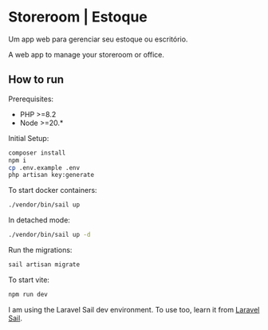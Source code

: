 # Storeroom | Estoque

Um app web para gerenciar seu estoque ou escritório.

A web app to manage your storeroom or office.

## How to run

Prerequisites:
* PHP >=8.2
* Node >=20.*

Initial Setup:

```bash
composer install
npm i
cp .env.example .env
php artisan key:generate
```

To start docker containers:

```bash
./vendor/bin/sail up
```
In detached mode:

```bash
./vendor/bin/sail up -d
```
Run the migrations:
```bash
sail artisan migrate
```
To start vite:

```javascript
npm run dev
```

I am using the Laravel Sail dev environment.
To use too, learn it from [Laravel Sail](https://laravel.com/docs/10.x/sail).
